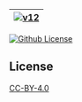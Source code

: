 | [![v12](https://setetres.s3.amazonaws.com/setetres.st/img/share-v12.png?v=1&raw=true)](http://setetres.st) |
| ---------------------------------------------------------------------------------------------------------- |

[![Github License](https://img.shields.io/github/license/setetres/v12.svg?v=5)](https://github.com/setetres/v12/blob/master/LICENSE)

License
-------

[CC-BY-4.0]

[http://setetres.st]: http://setetres.st
[CC-BY-4.0]: http://creativecommons.org/licenses/by/4.0
